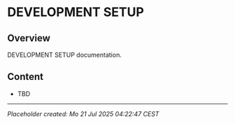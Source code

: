 # DEVELOPMENT SETUP

## Overview
DEVELOPMENT SETUP documentation.

## Content
- TBD

---
*Placeholder created: Mo 21 Jul 2025 04:22:47 CEST*
